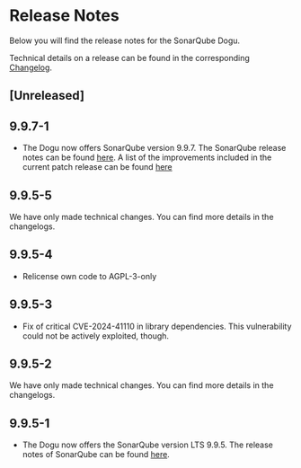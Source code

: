 # Release Notes

Below you will find the release notes for the SonarQube Dogu. 

Technical details on a release can be found in the corresponding [Changelog](https://docs.cloudogu.com/en/docs/dogus/sonar/CHANGELOG/).

## [Unreleased]

## 9.9.7-1
* The Dogu now offers SonarQube version 9.9.7. The SonarQube release notes can be found [here](https://docs.sonarsource.com/sonarqube/latest/setup-and-upgrade/release-upgrade-notes/#release-9.9-upgrade-notes).
A list of the improvements included in the current patch release can be found [here](https://sonarsource.atlassian.net/issues/?jql=project%20%3D%2010139%20AND%20fixVersion%20%3D%2015864%20AND%20issuetype%20%21%3D%20Task)

## 9.9.5-5
We have only made technical changes. You can find more details in the changelogs.

## 9.9.5-4
- Relicense own code to AGPL-3-only

## 9.9.5-3
* Fix of critical CVE-2024-41110 in library dependencies. This vulnerability could not be actively exploited, though.

## 9.9.5-2
We have only made technical changes. You can find more details in the changelogs.

## 9.9.5-1

* The Dogu now offers the SonarQube version LTS 9.9.5. The release notes of SonarQube can be found [here](https://docs.sonarsource.com/sonarqube/latest/setup-and-upgrade/release-upgrade-notes/#release-9.9-upgrade-notes).